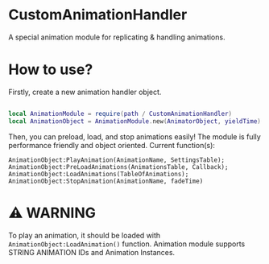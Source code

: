 # CustomAnimationHandler
A special animation module for replicating &amp; handling animations.

# How to use?

Firstly, create a new animation handler object.

```lua

local AnimationModule = require(path / CustomAnimationHandler)
local AnimationObject = AnimationModule.new(AnimatorObject, yieldTime)

```

Then, you can preload, load, and stop animations easily! The module is fully performance friendly and object oriented.
Current function(s):

```
AnimationObject:PlayAnimation(AnimationName, SettingsTable);
AnimationObject:PreLoadAnimations(AnimationsTable, Callback);
AnimationObject:LoadAnimations(TableOfAnimations);
AnimationObject:StopAnimation(AnimationName, fadeTime)
```

# ⚠️ WARNING

To play an animation, it should be loaded with ```AnimationObject:LoadAnimation()``` function.
Animation module supports STRING ANIMATION IDs and Animation Instances.
